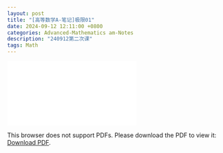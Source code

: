 ```yaml
---
layout: post
title: "[高等数学A-笔记]极限01"
date: 2024-09-12 12:11:00 +0800
categories: Advanced-Mathematics am-Notes
description: "240912第二次课"
tags: Math
---
```

<!-- ![](../assets/pdfs/la-01.pdf) -->
<!-- For ios users:[Download](https://github.com/PhotonYan/PhotonYan.github.io/blob/gh-pages/pdfs/la-01.pdf)

<object data="{{ site.url }}{{ site.baseurl }}/assets/pdfs/la-01.pdf" type="application/pdf"></object> -->

<object data="{{ site.url }}/assets/pdfs/am-02.pdf" type="application/pdf" width="700px" height="700px">
    <embed src="{{ site.url }}/assets/pdfs/am-02.pdf">
        <p>This browser does not support PDFs. Please download the PDF to view it: <a href="{{ site.url }}/assets/pdfs/am-02.pdf">Download PDF</a>.</p>
    </embed>
</object>